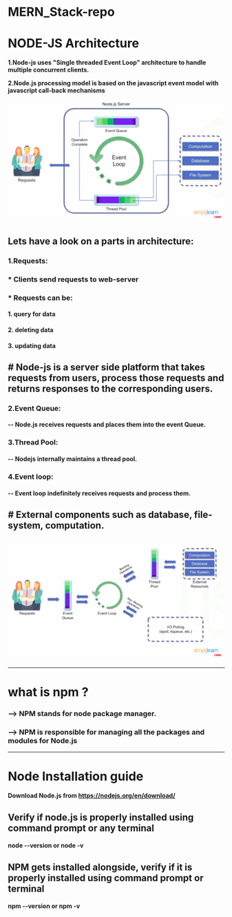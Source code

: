 # MERN_Stack-repo

# NODE-JS Architecture

**1.Node-js uses "Single threaded Event Loop" architecture to handle multiple concurrent clients.**

**2.Node.js processing model is based on the javascript event model with javascript call-back mechanisms**

![Image of Architecture](Images/Node-js.png)

## Lets have a look on a parts in architecture:

### 1.Requests:
### * Clients send requests to web-server
### * Requests can be:
####                1. query for data
####                2. deleting data
####                3. updating data

## # Node-js is a server side platform that takes requests from users, process those requests and returns responses to the corresponding users.

### 2.Event Queue: 
#### -- Node.js receives requests and places them into the event Queue.

### 3.Thread Pool: 
#### -- Nodejs internally maintains a thread pool.

### 4.Event loop: 
#### -- Event loop indefinitely receives requests and process them.

## # External components such as database, file-system, computation.

![work-flow](Images/workflow.png)

****************************************************

# what is npm ?
### --> NPM stands for node package manager.

### --> NPM is responsible for managing all the packages and modules for Node.js
--------------------------------------------------
# Node Installation guide

**Download Node.js from https://nodejs.org/en/download/**

**Verify if node.js is properly installed using command prompt or any terminal**
---
#### node --version or node -v

**NPM gets installed alongside, verify if it is properly installed using command prompt or terminal**
---
#### npm --version or npm -v